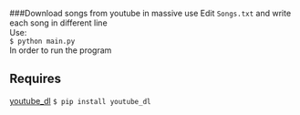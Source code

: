 ###Download songs from youtube in massive use
Edit `Songs.txt` and write each song in different line  
Use:  
`$ python main.py`  
In order to run the program  

## Requires 
[youtube_dl](https://github.com/rg3/youtube-dl) `$ pip install youtube_dl`
